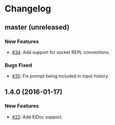 # Changelog

## master (unreleased)

### New Features

* [#34](https://github.com/clojure-emacs/inf-clojure/pull/34): Add support for socket REPL connections.

### Bugs Fixed

* [#35](https://github.com/clojure-emacs/inf-clojure/issues/35): Fix prompt being included in input history.

## 1.4.0 (2016-01-17)

### New Features

* [#22](https://github.com/clojure-emacs/inf-clojure/pull/22): Add ElDoc support.

